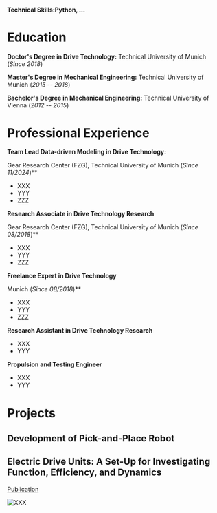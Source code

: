 #### Technical Skills:Python, ...

# Education
**Doctor's Degree in Drive Technology:** Technical University of Munich (_Since 2018_)

**Master's Degree in Mechanical Engineering:** Technical University of Munich (_2015 -- 2018_)

**Bachelor's Degree in Mechanical Engineering:** Technical University of Vienna (_2012 -- 2015_)

# Professional Experience
**Team Lead Data-driven Modeling in Drive Technology:**

Gear Research Center (FZG), Technical University of Munich (_Since 11/2024_)**

- XXX
- YYY
- ZZZ

**Research Associate in Drive Technology Research**

Gear Research Center (FZG), Technical University of Munich (_Since 08/2018_)**

- XXX
- YYY
- ZZZ

**Freelance Expert in Drive Technology**

Munich (_Since 08/2018_)**

- XXX
- YYY
- ZZZ

**Research Assistant in Drive Technology Research**

- XXX
- YYY

**Propulsion and Testing Engineer**

- XXX
- YYY

# Projects

## Development of Pick-and-Place Robot

## Electric Drive Units: A Set-Up for Investigating Function, Efficiency, and Dynamics
[Publication](https://www.mdpi.com/2624-8921/6/3/67)

![XXX](/assets/Portraitfoto_LukasPointner.jpg)
